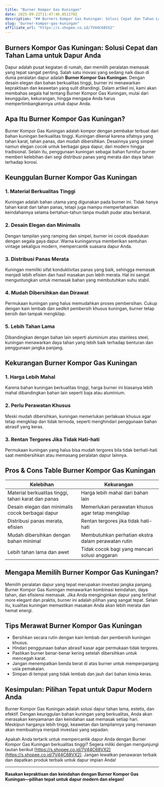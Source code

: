 ```yaml
---
title: "Burner Kompor Gas Kuningan"
date: 2025-09-22T11:47:46.851370Z
description: "## Burners Kompor Gas Kuningan: Solusi Cepat dan Tahan Lama untuk Dapur Anda..."
slug: "burner-kompor-gas-kuningan"
affiliate_url: "https://s.shopee.co.id/7V44C68VX2"
---
```

## Burners Kompor Gas Kuningan: Solusi Cepat dan Tahan Lama untuk Dapur Anda

Dapur adalah pusat kegiatan di rumah, dan memilih peralatan memasak yang tepat sangat penting. Salah satu inovasi yang sedang naik daun di dunia peralatan dapur adalah **Burner Kompor Gas Kuningan**. Dengan desain elegan dan bahan berkualitas tinggi, burner ini menawarkan kepraktisan dan keawetan yang sulit ditandingi. Dalam artikel ini, kami akan membahas segala hal tentang Burner Kompor Gas Kuningan, mulai dari keunggulan, kekurangan, hingga mengapa Anda harus mempertimbangkannya untuk dapur Anda.

## Apa Itu Burner Kompor Gas Kuningan?

Burner Kompor Gas Kuningan adalah kompor dengan pembakar terbuat dari bahan kuningan berkualitas tinggi. Kuningan dikenal karena sifatnya yang tahan karat, tahan panas, dan mudah dibersihkan. Desainnya yang simpel namun elegan cocok untuk berbagai gaya dapur, dari modern hingga tradisional. Selain itu, penggunaan kuningan sebagai bahan furnitur burner memberi kelebihan dari segi distribusi panas yang merata dan daya tahan terhadap korosi.

## Keunggulan Burner Kompor Gas Kuningan

### 1. Material Berkualitas Tinggi

Kuningan adalah bahan utama yang digunakan pada burner ini. Tidak hanya tahan karat dan tahan panas, tetapi juga mampu mempertahankan keindahannya selama bertahun-tahun tanpa mudah pudar atau berkarat.

### 2. Desain Elegan dan Minimalis

Dengan tampilan yang ramping dan simpel, burner ini cocok dipadukan dengan segala gaya dapur. Warna kuningannya memberikan sentuhan vintage sekaligus modern, mempercantik suasana dapur Anda.

### 3. Distribusi Panas Merata

Kuningan memiliki sifat konduktivitas panas yang baik, sehingga memasak menjadi lebih efisien dan hasil masakan pun lebih merata. Hal ini sangat menguntungkan untuk memasak bahan yang membutuhkan suhu stabil.

### 4. Mudah Dibersihkan dan Dirawat

Permukaan kuningan yang halus memudahkan proses pembersihan. Cukup dengan kain lembab dan sedikit pembersih khusus kuningan, burner tetap bersih dan tampak mengkilap.

### 5. Lebih Tahan Lama

Dibandingkan dengan bahan lain seperti aluminium atau stainless steel, kuningan menawarkan daya tahan yang lebih baik terhadap benturan dan penggunaan jangka panjang.

## Kekurangan Burner Kompor Gas Kuningan

### 1. Harga Lebih Mahal

Karena bahan kuningan berkualitas tinggi, harga burner ini biasanya lebih mahal dibandingkan bahan lain seperti baja atau aluminium.

### 2. Perlu Perawatan Khusus

Meski mudah dibersihkan, kuningan memerlukan perlakuan khusus agar tetap mengkilap dan tidak ternoda, seperti menghindari penggunaan bahan abrasif yang keras.

### 3. Rentan Tergores Jika Tidak Hati-hati

Permukaan kuningan yang halus bisa mudah tergores bila tidak berhati-hati saat membersihkan atau memasang peralatan dapur lainnya.

## Pros & Cons Table Burner Kompor Gas Kuningan

| Kelebihan | Kekurangan |
| --- | --- |
| Material berkualitas tinggi, tahan karat dan panas | Harga lebih mahal dari bahan lain |
| Desain elegan dan minimalis cocok berbagai dapur | Memerlukan perawatan khusus agar tetap mengkilap |
| Distribusi panas merata, efisien | Rentan tergores jika tidak hati-hati |
| Mudah dibersihkan dengan bahan minimal | Membutuhkan perhatian ekstra dalam perawatan rutin |
| Lebih tahan lama dan awet | Tidak cocok bagi yang mencari solusi anggaran |

## Mengapa Memilih Burner Kompor Gas Kuningan?

Memilih peralatan dapur yang tepat merupakan investasi jangka panjang. Burner Kompor Gas Kuningan menawarkan kombinasi keindahan, daya tahan, dan efisiensi memasak. Jika Anda menginginkan dapur yang terlihat more elegant dan praktis, burner ini adalah pilihan yang sangat tepat. Selain itu, kualitas kuningan memastikan masakan Anda akan lebih merata dan hemat energi.

## Tips Merawat Burner Kompor Gas Kuningan

- Bersihkan secara rutin dengan kain lembab dan pembersih kuningan khusus.
- Hindari penggunaan bahan abrasif kasar agar permukaan tidak tergores.
- Pastikan burner benar-benar kering setelah dibersihkan untuk mencegah karat.
- Jangan menempatkan benda berat di atas burner untuk memperpanjang usia pemakaian.
- Simpan di tempat yang tidak lembab dan jauh dari bahan kimia keras.

## Kesimpulan: Pilihan Tepat untuk Dapur Modern Anda

Burner Kompor Gas Kuningan adalah solusi dapur tahan lama, estetis, dan efektif. Dengan keunggulan bahan kuningan yang berkualitas, Anda akan merasakan kenyamanan dan keindahan saat memasak setiap hari. Meskipun harganya lebih tinggi, keawetan dan tampilannya yang menawan akan membuatnya menjadi investasi yang sepadan.

Apakah Anda tertarik untuk mempercantik dapur Anda dengan Burner Kompor Gas Kuningan berkualitas tinggi? Segera miliki dengan mengunjungi tautan berikut [https://s.shopee.co.id/7V44C68VX2](https://s.shopee.co.id/7V44C68VX2). Jangan lewatkan penawaran terbaik dan dapatkan produk terbaik untuk dapur impian Anda!

---

**Rasakan kepraktisan dan keindahan dengan Burner Kompor Gas Kuningan—pilihan tepat untuk dapur modern dan elegan!**